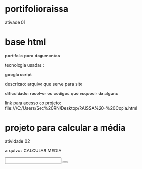 # portifolioraissa
ativade 01 
 
 <h1>base html</h1>
 
 portifolio para dogumentos 
 
  tecnologia usadas : 
  
  google script 
  
  descricao: arquivo que serve para site
 
  dificuldade: resolver os codigos que esquecir de alguns
 
 link para acesso do projeto: file:///C:/Users/Sec%20RN/Desktop/RAISSA%20-%20Copia.html



 
<h1>projeto para calcular a média</h1>
 
 atividade 02
 
  arquivo : CALCULAR MEDIA
 
  <label>
   <input>
    <button>
      <script>
        <body>
  
   tecnologia utilizada :
       java script e
       google script
          
      erros encontrados está em "calcula média".
          
     dificuldade: foi para saber o resultado na exportação.
      
          descricao: Eu entendir atraves da aula dada que aprendemos como retornar a pagina , 
          alem disso o codigo dado para fazermos era pra nos saber calcular media .
          
          link para acesso do projeto :https://script.google.com/macros/s/AKfycbyM53cDdSDu49C7NIL0a8uGFiNzX25hkiViN-OWztX7SbwSrJii8TTcdVh9MSsm-DI/exec
          
  
